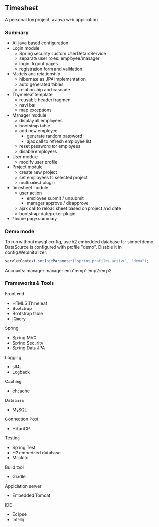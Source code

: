 ## Timesheet
A personal toy project, a Java web application

### Summary
- All java based configuration
- Login module
  - Spring security custom UserDetailsService
  - separate user roles: employee/manager
  - login, logout pages
  - registration form and validation
- Models and relationship
  - hibernate as JPA implementation
  - auto generated tables
  - relationship and cascade
- Thymeleaf template
  - reusable header fragment
  - navi bar
  - map exceptions
- Manager module
  - display all employees
  - bootstrap table
  - add new employee
    - generate random password
    - ajax call to refresh employee list
  - reset password for employees
  - disable employees
- User module
  - modify user profile
- Project module
  - create new project
  - set employees to selected project
  - multiselect plugin
- timesheet module
  - user action
    - employee submit / unsubmit
    - manager approve / disapprove
  - ajax call to reload sheet based on project and date
  - bootstrap-datepicker plugin
- *home page summary

### Demo mode
To run without mysql config, use h2 embedded database for simpel demo.
DataSource is configured with profile "demo". Disable it in config.WebInitializer:
```java
servletContext.setInitParameter("spring.profiles.active", "demo");
```
Accounts:
manager:manager
emp1:emp1
emp2:emp2

### Frameworks & Tools
Front end
- HTML5 Thmeleaf
- Bootstrap
- Bootstrap table
- jQuery

Spring
- Spring MVC
- Spring Security
- Spring Data JPA

Logging
- slf4j
- Logback

Caching
- ehcache

Database
- MySQL

Connection Pool
- HikariCP

Testing
- Spring Test
- H2 embedded database
- Mockito

Build tool
- Gradle

Applciation server
- Embedded Tomcat

IDE
- Eclipse
- Intellij



